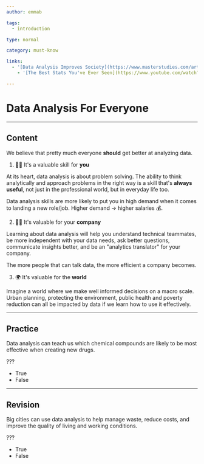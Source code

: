 ```yaml
---
author: emmab

tags:
  - introduction

type: normal

category: must-know

links:
  - '[Data Analysis Improves Society](https://www.masterstudies.com/article/four-ways-data-analysis-can-improve-society/){website}'
	- '[The Best Stats You've Ever Seen](https://www.youtube.com/watch?v=usdJgEwMinM){video}'

---
```


# Data Analysis For Everyone

---
## Content

We believe that pretty much everyone **should** get better at analyzing data.

1. 🙋‍♂️ It's a valuable skill for **you**

At its heart, data analysis is about problem solving. The ability to think analytically and approach problems in the right way is a skill that's **always useful**, not just in the professional world, but in everyday life too.

Data analysis skills are more likely to put you in high demand when it comes to landing a new role/job. Higher demand -> higher salaries 💰.

2. 👩‍💻 It's valuable for your **company**

Learning about data analysis will help you understand technical teammates, be more independent with your data needs, ask better questions, communicate insights better, and be an "analytics translator" for your company. 

The more people that can talk data, the more efficient a company becomes.

3. 🌍 It's valuable for the **world**

Imagine a world where we make well informed decisions on a macro scale. Urban planning, protecting the environment, public health and poverty reduction can all be impacted by data if we learn how to use it effectively.

---
## Practice

Data analysis can teach us which chemical compounds are likely to be most effective when creating new drugs.

???

* True
* False

---
## Revision

Big cities can use data analysis to help manage waste, reduce costs, and improve the quality of living and working conditions.

???

* True
* False